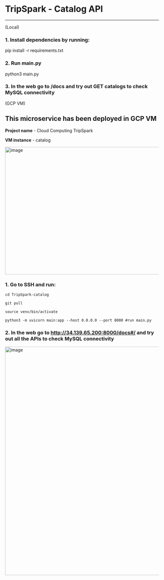 # TripSpark - Catalog API
-----------

(Local)


### 1. Install dependencies by running:
  pip install -r requirements.txt

### 2. Run main.py
  python3 main.py

### 3. In the web go to /docs and try out GET catalogs to check MySQL connectivity

(GCP VM)

## This microservice has been deployed in GCP VM

**Project name** - Cloud Computing TripSpark

**VM instance** - catalog

<img width="1178" height="417" alt="image" src="https://github.com/user-attachments/assets/495fd0d6-f509-4213-a9e3-442960a5de40" />


### 1. Go to SSH and run:

    cd TripSpark-catalog
    
    git pull
    
    source venv/bin/activate
    
    python3 -m uvicorn main:app --host 0.0.0.0 --port 8000 #run main.py

### 2. In the web go to http://34.139.65.200:8000/docs#/ and try out all the APIs to check MySQL connectivity

<img width="1461" height="747" alt="image" src="https://github.com/user-attachments/assets/04756de6-799f-4fd5-9a74-aeb64502947a" />



